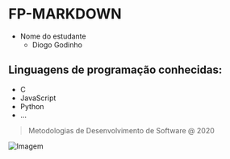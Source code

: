 # FP-MARKDOWN

* Nome do estudante
  * Diogo Godinho

## Linguagens de programação conhecidas:

  * C
  * JavaScript
  * Python
  * ...

  > Metodologias de Desenvolvimento de Software @ 2020

  ![Imagem](https://eduportugal.eu/wp-content/uploads/2017/08/eduportugal_ipleiria_n.jpg)
